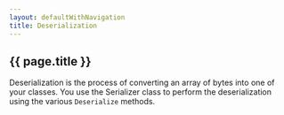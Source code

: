 ```yaml
---
layout: defaultWithNavigation
title: Deserialization
---
```

## {{ page.title }}

Deserialization is the process of converting an array of bytes into one of your classes.  You use the <makeLink>Serializer</makeLink>
class to perform the deserialization using the various `Deserialize` methods.


